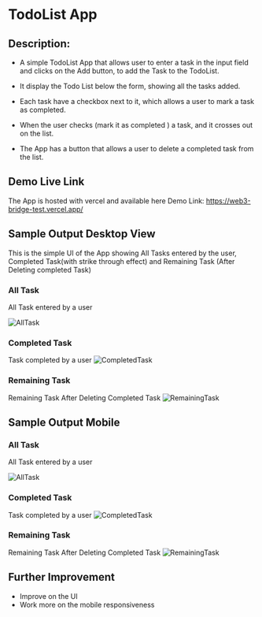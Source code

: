 # TodoList App

## Description:

- A simple TodoList App that allows user to enter a task in the input field and clicks on the Add button, to add the Task to the TodoList.
- It display the Todo List below the form, showing all the tasks added.
- Each task have a checkbox next to it, which allows a user to mark a task as completed.
- When the user checks (mark it as completed ) a task, and it crosses out on the list.

- The App has a button that allows a user to delete a completed task from the list.

## Demo Live Link

The App is hosted with vercel and available here
Demo Link: https://web3-bridge-test.vercel.app/

## Sample Output Desktop View

This is the simple UI of the App showing All Tasks entered by the user, Completed Task(with strike through effect) and Remaining Task (After Deleting completed Task)

### All Task

All Task entered by a user

![AllTask](./images/AllTask.png)

### Completed Task

Task completed by a user
![CompletedTask](./images/completedTask.png)

### Remaining Task

Remaining Task After Deleting Completed Task
![RemainingTask](./images/RemainingTask.png)

## Sample Output Mobile

### All Task

All Task entered by a user

![AllTask](./images/All.png)

### Completed Task

Task completed by a user
![CompletedTask](./images/Completed.png)

### Remaining Task

Remaining Task After Deleting Completed Task
![RemainingTask](./images/Remaining.png)

## Further Improvement

- Improve on the UI
- Work more on the mobile responsiveness
